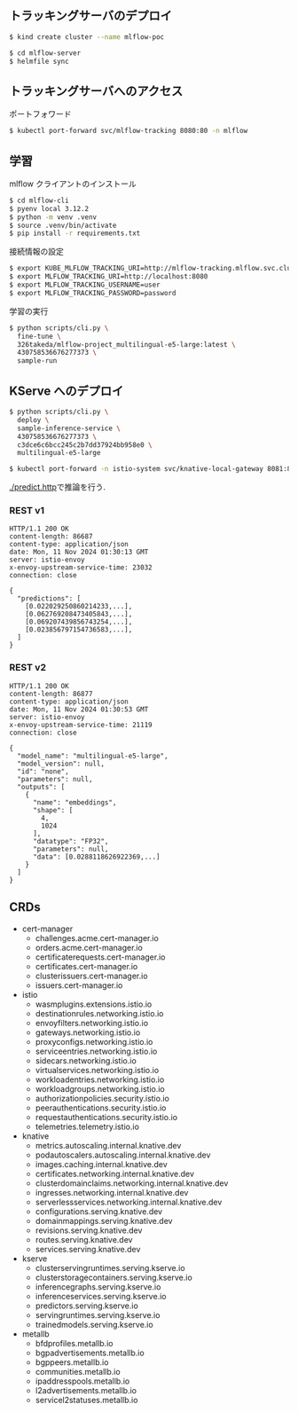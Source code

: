 ## トラッキングサーバのデプロイ

```bash
$ kind create cluster --name mlflow-poc
```

```bash
$ cd mlflow-server
$ helmfile sync
```

## トラッキングサーバへのアクセス

ポートフォワード

```bash
$ kubectl port-forward svc/mlflow-tracking 8080:80 -n mlflow
```

## 学習

mlflow クライアントのインストール

```bash
$ cd mlflow-cli
$ pyenv local 3.12.2
$ python -m venv .venv
$ source .venv/bin/activate
$ pip install -r requirements.txt
```

接続情報の設定

```bash
$ export KUBE_MLFLOW_TRACKING_URI=http://mlflow-tracking.mlflow.svc.cluster.local
$ export MLFLOW_TRACKING_URI=http://localhost:8080
$ export MLFLOW_TRACKING_USERNAME=user
$ export MLFLOW_TRACKING_PASSWORD=password
```

学習の実行

```bash
$ python scripts/cli.py \
  fine-tune \
  326takeda/mlflow-project_multilingual-e5-large:latest \
  430758536676277373 \
  sample-run
```

## KServe へのデプロイ

```bash
$ python scripts/cli.py \
  deploy \
  sample-inference-service \
  430758536676277373 \
  c3dce6c6bcc245c2b7dd37924bb958e0 \
  multilingual-e5-large
```

```bash
$ kubectl port-forward -n istio-system svc/knative-local-gateway 8081:80
```

[./predict.http](./predict.http)で推論を行う.

### REST v1

```
HTTP/1.1 200 OK
content-length: 86687
content-type: application/json
date: Mon, 11 Nov 2024 01:30:13 GMT
server: istio-envoy
x-envoy-upstream-service-time: 23032
connection: close

{
  "predictions": [
    [0.022029250860214233,...],
    [0.062769208473405843,...],
    [0.069207439856743254,...],
    [0.023856797154736583,...],
  ]
}
```

### REST v2

```
HTTP/1.1 200 OK
content-length: 86877
content-type: application/json
date: Mon, 11 Nov 2024 01:30:53 GMT
server: istio-envoy
x-envoy-upstream-service-time: 21119
connection: close

{
  "model_name": "multilingual-e5-large",
  "model_version": null,
  "id": "none",
  "parameters": null,
  "outputs": [
    {
      "name": "embeddings",
      "shape": [
        4,
        1024
      ],
      "datatype": "FP32",
      "parameters": null,
      "data": [0.0288118626922369,...]
    }
  ]
}
```

## CRDs

- cert-manager
  - challenges.acme.cert-manager.io
  - orders.acme.cert-manager.io
  - certificaterequests.cert-manager.io
  - certificates.cert-manager.io
  - clusterissuers.cert-manager.io
  - issuers.cert-manager.io
- istio
  - wasmplugins.extensions.istio.io
  - destinationrules.networking.istio.io
  - envoyfilters.networking.istio.io
  - gateways.networking.istio.io
  - proxyconfigs.networking.istio.io
  - serviceentries.networking.istio.io
  - sidecars.networking.istio.io
  - virtualservices.networking.istio.io
  - workloadentries.networking.istio.io
  - workloadgroups.networking.istio.io
  - authorizationpolicies.security.istio.io
  - peerauthentications.security.istio.io
  - requestauthentications.security.istio.io
  - telemetries.telemetry.istio.io
- knative
  - metrics.autoscaling.internal.knative.dev
  - podautoscalers.autoscaling.internal.knative.dev
  - images.caching.internal.knative.dev
  - certificates.networking.internal.knative.dev
  - clusterdomainclaims.networking.internal.knative.dev
  - ingresses.networking.internal.knative.dev
  - serverlessservices.networking.internal.knative.dev
  - configurations.serving.knative.dev
  - domainmappings.serving.knative.dev
  - revisions.serving.knative.dev
  - routes.serving.knative.dev
  - services.serving.knative.dev
- kserve
  - clusterservingruntimes.serving.kserve.io
  - clusterstoragecontainers.serving.kserve.io
  - inferencegraphs.serving.kserve.io
  - inferenceservices.serving.kserve.io
  - predictors.serving.kserve.io
  - servingruntimes.serving.kserve.io
  - trainedmodels.serving.kserve.io
- metallb
  - bfdprofiles.metallb.io
  - bgpadvertisements.metallb.io
  - bgppeers.metallb.io
  - communities.metallb.io
  - ipaddresspools.metallb.io
  - l2advertisements.metallb.io
  - servicel2statuses.metallb.io
